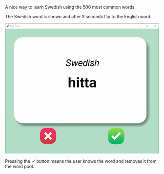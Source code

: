 A nice way to learn Swedish using the 500 most common words.

The Swedish word is shown and after 3 seconds flip to the English word.

![Example GIF](https://github.com/bmeytar/Python-Portfolio/blob/main/Swedish%20Flash%20Card/gif/Example.gif)

Pressing the ✓ button means the user knows the word and removes it from the word pool.
